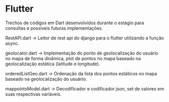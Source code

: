 # Flutter

Trechos de códigos em Dart desenvolvidos durante o estágio para consultas e possíveis futuras implementações.

RestAPI.dart -> Leitor de rest api do django para o flutter utilizando a função async.

geolocator.dart -> Implementação do ponto de geolocalização do usuário no mapa de forma dinâmica, plot de pontos no mapa baseado na geolocalização estática (latitude e longitude).

orderedListGeo.dart -> Ordenação da lista dos pontos estáticos no mapa baseado na geolocalização do usuário.

mappointsModel.dart -> Decodificador e codificador json, set de valores em suas respectivas variáveis.
